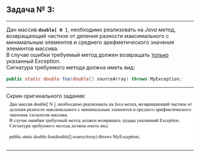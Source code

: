 ## Задача № 3:

---
Дан массив **`double[ N ]`**, необходимо реализовать на *Java* метод, 
возвращающий частное от деления разности максимального с минимальным элементов 
и среднего арифметического значения элементов массива.  
В случае ошибки требуемый метод должен возвращать <u>только</u> указанный Exception.  
Сигнатура требуемого метода должна иметь вид:

```java
public static double foo(double[] sourceArray) throws MyException;
```


---
Скрин оригинального задания:
![|991x238](_Attachments_Task3/task3_screen.png)

---
